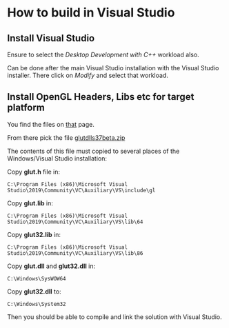 # How to build in Visual Studio

## Install Visual Studio

Ensure to select the *Desktop Development with C++* workload also.

Can be done after the main Visual Studio installation with the Visual 
Studio installer. There click on *Modify* and select that workload.

## Install OpenGL Headers, Libs etc for target platform

You find the files on [that](https://www.opengl.org/resources/libraries/glut/glut_downloads.php) page.

From there pick the file [glutdlls37beta.zip](https://www.opengl.org/resources/libraries/glut/glutdlls37beta.zip)

The contents of this file must copied to several places of the 
Windows/Visual Studio installation:

Copy **glut.h** file in:

    C:\Program Files (x86)\Microsoft Visual Studio\2019\Community\VC\Auxiliary\VS\include\gl

Copy **glut.lib** in:

    C:\Program Files (x86)\Microsoft Visual Studio\2019\Community\VC\Auxiliary\VS\lib\64

Copy **glut32.lib** in:

    C:\Program Files (x86)\Microsoft Visual Studio\2019\Community\VC\Auxiliary\VS\lib\86

Copy **glut.dll** and **glut32.dll** in:

    C:\Windows\SysWOW64

Copy **glut32.dll** to:

    C:\Windows\System32 


Then you should be able to compile and link the solution with Visual Studio.

